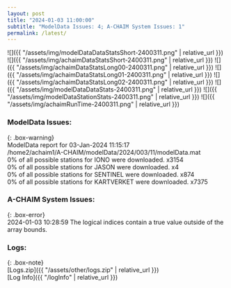 ```yaml
---
layout: post
title: "2024-01-03 11:00:00"
subtitle: "ModelData Issues: 4; A-CHAIM System Issues: 1"
permalink: /latest/
---
```


![]({{ "/assets/img/modelDataDataStatsShort-2400311.png" | relative_url }})
![]({{ "/assets/img/achaimDataStatsShort-2400311.png" | relative_url }})
![]({{ "/assets/img/achaimDataStatsLong00-2400311.png" | relative_url }})
![]({{ "/assets/img/achaimDataStatsLong01-2400311.png" | relative_url }})
![]({{ "/assets/img/achaimDataStatsLong02-2400311.png" | relative_url }})
![]({{ "/assets/img/modelDataDataStats-2400311.png" | relative_url }})
![]({{ "/assets/img/modelDataStationStats-2400311.png" | relative_url }})
![]({{ "/assets/img/achaimRunTime-2400311.png" | relative_url }})


### ModelData Issues:  
  
{: .box-warning}  
 ModelData report for 03-Jan-2024 11:15:17   
 /home2/achaim1/A-CHAIM/modelData/2024/003/11/modelData.mat   
 0% of all possible stations for IONO were downloaded. x3154   
 0% of all possible stations for JASON were downloaded. x4   
 0% of all possible stations for SENTINEL were downloaded. x874   
 0% of all possible stations for KARTVERKET were downloaded. x7375   
  
### A-CHAIM System Issues:  
  
{: .box-error}  
2024-01-03 10:28:59 The logical indices contain a true value outside of the array bounds.  

### Logs:  
  
{: .box-note}  
[Logs.zip]({{ "/assets/other/logs.zip" | relative_url }})  
[Log Info]({{ "/logInfo" | relative_url }})  
